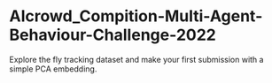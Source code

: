 # AIcrowd_Compition-Multi-Agent-Behaviour-Challenge-2022
Explore the fly tracking dataset and make your first submission with a simple PCA embedding.
